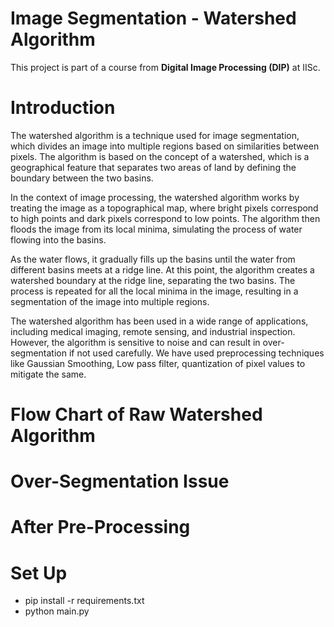 # Image Segmentation - Watershed Algorithm
This project is part of a course from **Digital Image Processing (DIP)** at IISc.

# Introduction
The watershed algorithm is a technique used for image segmentation, which divides an image into multiple regions based on similarities between pixels. The algorithm is based on the concept of a watershed, which is a geographical feature that separates two areas of land by defining the boundary between the two basins.

In the context of image processing, the watershed algorithm works by treating the image as a topographical map, where bright pixels correspond to high points and dark pixels correspond to low points. The algorithm then floods the image from its local minima, simulating the process of water flowing into the basins.

As the water flows, it gradually fills up the basins until the water from different basins meets at a ridge line. At this point, the algorithm creates a watershed boundary at the ridge line, separating the two basins. The process is repeated for all the local minima in the image, resulting in a segmentation of the image into multiple regions.

The watershed algorithm has been used in a wide range of applications, including medical imaging, remote sensing, and industrial inspection. However, the algorithm is sensitive to noise and can result in over-segmentation if not used carefully. We have used preprocessing techniques like Gaussian Smoothing, Low pass filter, quantization of pixel values to mitigate the same.
# Flow Chart of Raw Watershed Algorithm

# Over-Segmentation Issue

# After Pre-Processing 

# Set Up

- pip install -r requirements.txt
- python main.py